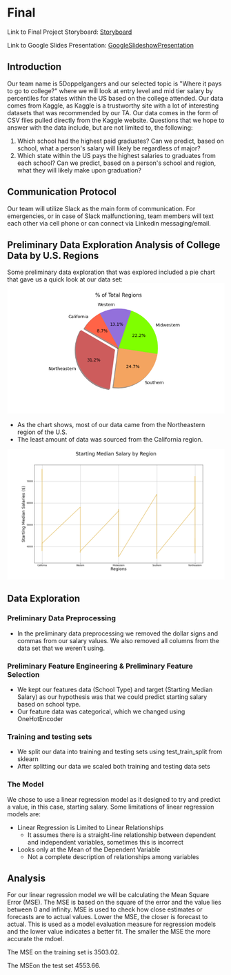 # Final

Link to Final Project Storyboard:
[Storyboard](https://docs.google.com/presentation/d/1ht1hk_sn-CiX-J2YzO6DiYDozsI42h3W94YKDzSpz-c/edit#slide=id.gb247753075_0_50)

Link to Google Slides Presentation:
[GoogleSlideshowPresentation](https://docs.google.com/presentation/d/1yfVP8bKyJE5PCutWW47kCMDtD_pFFnz2kcA6OhGqN6s/edit#slide=id.p)


## Introduction

Our team name is 5Doppelgangers and our selected topic is "Where it pays to go to college?" where we will look at entry level and mid tier salary by percentiles for states within the US based on the college attended. Our data comes from Kaggle, as Kaggle is a trustworthy site with a lot of interesting datasets that was recommended by our TA. Our data comes in the form of CSV files pulled directly from the Kaggle website. Questions that we hope to answer with the data include, but are not limited to, the following: 

1. Which school had the highest paid graduates? Can we predict, based on school, what a person's salary will likely be regardless of major?
2. Which state within the US pays the highest salaries to graduates from each school? Can we predict, based on a person's school and region, what they will likely make upon graduation? 

## Communication Protocol 

Our team will utilize Slack as the main form of communication. For emergencies, or in case of Slack malfunctioning, team members will text each other via cell phone or can connect via Linkedin messaging/email. 


## Preliminary Data Exploration Analysis of College Data by U.S. Regions

Some preliminary data exploration that was explored included a pie chart that gave us a quick look at our data set:
![regionalpiecount.png](https://github.com/5Doppelgangers/Final/blob/Yolanda/regional_analysis_graphs/regionalpiecount.png)
* As the chart shows, most of our data came from the Northeastern region of the U.S.
* The least amount of data was sourced from the California region.
 
![StartingSalariesbyRegions.png](https://github.com/5Doppelgangers/Final/blob/Yolanda/regional_analysis_graphs/StartingSalariesbyRegions.png)

## Data Exploration
### Preliminary Data Preprocessing
- In the preliminary data preprocessing we removed the dollar signs and commas from our salary values.  We also removed all columns from the data set that we weren’t using.
### Preliminary Feature Engineering & Preliminary Feature Selection
- We kept our features data (School Type) and target (Starting Median Salary) as our hypothesis was that we could predict starting salary based on school type.
- Our feature data was categorical, which we changed using OneHotEncoder
### Training and testing sets
- We split our data into training and testing sets using test_train_split from sklearn
- After splitting our data we scaled both training and testing data sets
### The Model
We chose to use a linear regression model as it designed to try and predict a value, in this case, starting salary.  Some limitations of linear regression models are:
 - Linear Regression is Limited to Linear Relationships
      - It assumes there is a straight-line relationship between dependent and independent variables, sometimes this is incorrect
 - Looks only at the Mean of the Dependent Variable
      - Not a complete description of relationships among variables

## Analysis

For our linear regression model we will be calculating the Mean Square Error (MSE).  The MSE is based on the square of the error and the value lies between 0 and infinity.  MSE is used to check how close estimates or forecasts are to actual values. Lower the MSE, the closer is forecast to actual. This is used as a model evaluation measure for regression models and the lower value indicates a better fit.  The smaller the MSE the more accurate the mdoel.

The MSE on the training set is 3503.02.

The MSEon the test set 4553.66.
